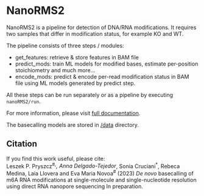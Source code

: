 # NanoRMS2

NanoRMS2 is a pipeline for detection of DNA/RNA modifications.
It requires two samples that differ in modification status, for example KO and WT.

The pipeline consists of three steps / modules:
- get_features: retrieve & store features in BAM file
- predict_mods: train ML models for modified bases, estimate per-position stoichiometry
  and much more...
- encode_mods: predict & encode per-read modification status in BAM file
  using ML models generated by predict step. 

All these steps can be run separately or as a pipeline by executing `nanoRMS2/run`.  

For more information, please visit 
[full documentation](https://public-docs.crg.es/enovoa/public/lpryszcz/src/nanoRMS2/readthedocs).  

The basecalling models are stored in [/data](/data) directory. 

## Citation

If you find this work useful, please cite:  
Leszek P. Pryszcz<sup>#,*</sup>, Anna Delgado-Tejedor<sup>*</sup>, Sonia Cruciani<sup>*</sup>, 
Rebeca Medina, Laia Llovera and Eva Maria Novoa<sup>#</sup>
(2023)
*De novo* basecalling of m6A RNA modifications at single-molecule and single-nucleotide resolution using direct RNA nanopore sequencing
In preparation.



